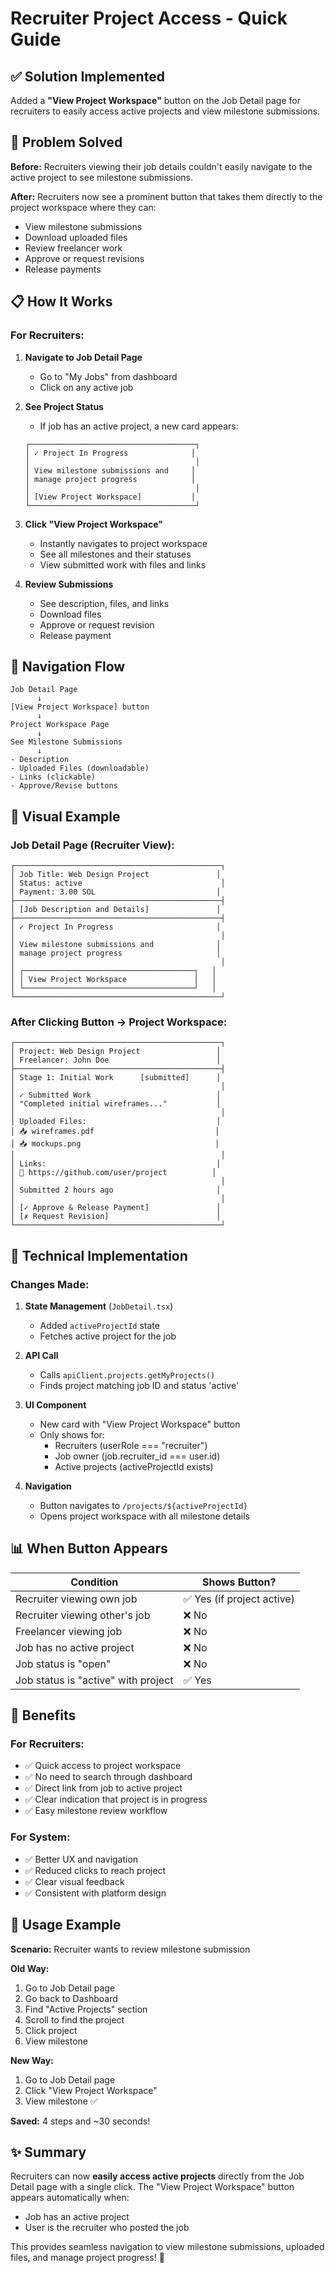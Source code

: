 # Recruiter Project Access - Quick Guide

## ✅ Solution Implemented

Added a **"View Project Workspace"** button on the Job Detail page for recruiters to easily access active projects and view milestone submissions.

## 🎯 Problem Solved

**Before:** Recruiters viewing their job details couldn't easily navigate to the active project to see milestone submissions.

**After:** Recruiters now see a prominent button that takes them directly to the project workspace where they can:
- View milestone submissions
- Download uploaded files
- Review freelancer work
- Approve or request revisions
- Release payments

## 📋 How It Works

### For Recruiters:

1. **Navigate to Job Detail Page**
   - Go to "My Jobs" from dashboard
   - Click on any active job

2. **See Project Status**
   - If job has an active project, a new card appears:
   ```
   ┌─────────────────────────────────────┐
   │ ✓ Project In Progress              │
   │                                     │
   │ View milestone submissions and     │
   │ manage project progress            │
   │                                     │
   │ [View Project Workspace]           │
   └─────────────────────────────────────┘
   ```

3. **Click "View Project Workspace"**
   - Instantly navigates to project workspace
   - See all milestones and their statuses
   - View submitted work with files and links

4. **Review Submissions**
   - See description, files, and links
   - Download files
   - Approve or request revision
   - Release payment

## 🔄 Navigation Flow

```
Job Detail Page
      ↓
[View Project Workspace] button
      ↓
Project Workspace Page
      ↓
See Milestone Submissions
      ↓
- Description
- Uploaded Files (downloadable)
- Links (clickable)
- Approve/Revise buttons
```

## 🎨 Visual Example

### Job Detail Page (Recruiter View):

```
┌──────────────────────────────────────────────┐
│ Job Title: Web Design Project               │
│ Status: active                               │
│ Payment: 3.00 SOL                           │
├──────────────────────────────────────────────┤
│ [Job Description and Details]               │
├──────────────────────────────────────────────┤
│ ✓ Project In Progress                       │
│                                              │
│ View milestone submissions and              │
│ manage project progress                     │
│                                              │
│ ┌──────────────────────────────────────┐   │
│ │ View Project Workspace               │   │
│ └──────────────────────────────────────┘   │
└──────────────────────────────────────────────┘
```

### After Clicking Button → Project Workspace:

```
┌──────────────────────────────────────────────┐
│ Project: Web Design Project                 │
│ Freelancer: John Doe                        │
├──────────────────────────────────────────────┤
│ Stage 1: Initial Work      [submitted]      │
│                                              │
│ ✓ Submitted Work                            │
│ "Completed initial wireframes..."           │
│                                              │
│ Uploaded Files:                             │
│ 📥 wireframes.pdf                           │
│ 📥 mockups.png                              │
│                                              │
│ Links:                                      │
│ 🔗 https://github.com/user/project          │
│                                              │
│ Submitted 2 hours ago                       │
│                                              │
│ [✓ Approve & Release Payment]               │
│ [✗ Request Revision]                        │
└──────────────────────────────────────────────┘
```

## 🔧 Technical Implementation

### Changes Made:

1. **State Management** (`JobDetail.tsx`)
   - Added `activeProjectId` state
   - Fetches active project for the job

2. **API Call**
   - Calls `apiClient.projects.getMyProjects()`
   - Finds project matching job ID and status 'active'

3. **UI Component**
   - New card with "View Project Workspace" button
   - Only shows for:
     - Recruiters (userRole === "recruiter")
     - Job owner (job.recruiter_id === user.id)
     - Active projects (activeProjectId exists)

4. **Navigation**
   - Button navigates to `/projects/${activeProjectId}`
   - Opens project workspace with all milestone details

## 📊 When Button Appears

| Condition | Shows Button? |
|-----------|---------------|
| Recruiter viewing own job | ✅ Yes (if project active) |
| Recruiter viewing other's job | ❌ No |
| Freelancer viewing job | ❌ No |
| Job has no active project | ❌ No |
| Job status is "open" | ❌ No |
| Job status is "active" with project | ✅ Yes |

## 🎯 Benefits

### For Recruiters:
- ✅ Quick access to project workspace
- ✅ No need to search through dashboard
- ✅ Direct link from job to active project
- ✅ Clear indication that project is in progress
- ✅ Easy milestone review workflow

### For System:
- ✅ Better UX and navigation
- ✅ Reduced clicks to reach project
- ✅ Clear visual feedback
- ✅ Consistent with platform design

## 🚀 Usage Example

**Scenario:** Recruiter wants to review milestone submission

**Old Way:**
1. Go to Job Detail page
2. Go back to Dashboard
3. Find "Active Projects" section
4. Scroll to find the project
5. Click project
6. View milestone

**New Way:**
1. Go to Job Detail page
2. Click "View Project Workspace"
3. View milestone ✅

**Saved:** 4 steps and ~30 seconds!

## ✨ Summary

Recruiters can now **easily access active projects** directly from the Job Detail page with a single click. The "View Project Workspace" button appears automatically when:
- Job has an active project
- User is the recruiter who posted the job

This provides seamless navigation to view milestone submissions, uploaded files, and manage project progress! 🎉
